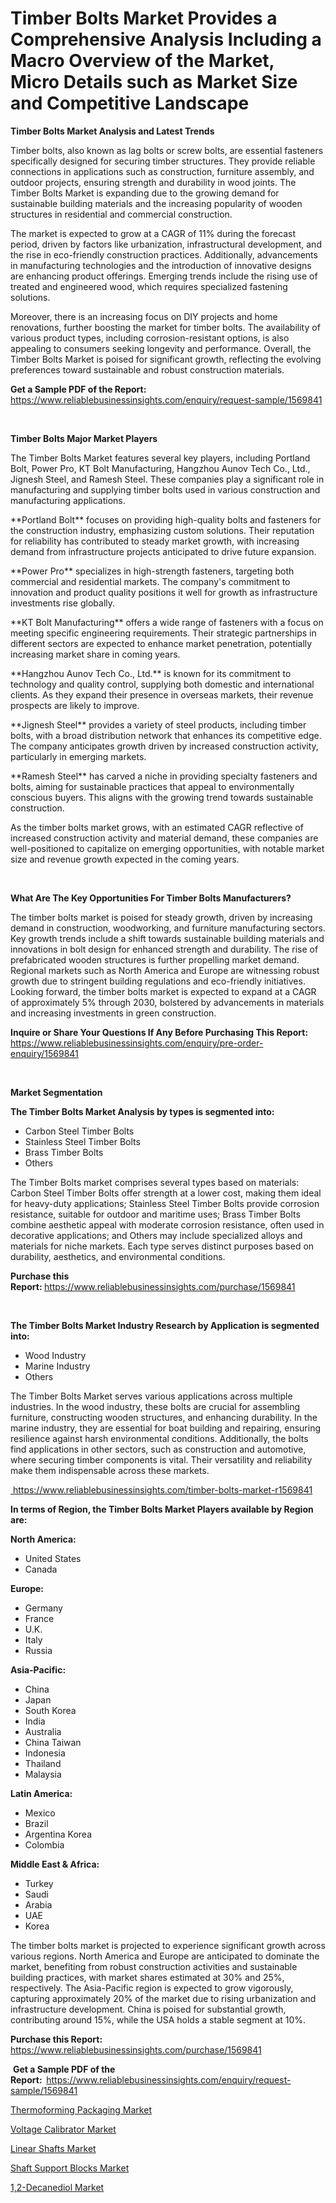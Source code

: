 <p><h1>Timber Bolts Market Provides a Comprehensive Analysis Including a Macro Overview of the Market, Micro Details such as Market Size and Competitive Landscape</h1></p><p><strong>Timber Bolts Market Analysis and Latest Trends</strong></p>
<p><p>Timber bolts, also known as lag bolts or screw bolts, are essential fasteners specifically designed for securing timber structures. They provide reliable connections in applications such as construction, furniture assembly, and outdoor projects, ensuring strength and durability in wood joints. The Timber Bolts Market is expanding due to the growing demand for sustainable building materials and the increasing popularity of wooden structures in residential and commercial construction.</p><p>The market is expected to grow at a CAGR of 11% during the forecast period, driven by factors like urbanization, infrastructural development, and the rise in eco-friendly construction practices. Additionally, advancements in manufacturing technologies and the introduction of innovative designs are enhancing product offerings. Emerging trends include the rising use of treated and engineered wood, which requires specialized fastening solutions. </p><p>Moreover, there is an increasing focus on DIY projects and home renovations, further boosting the market for timber bolts. The availability of various product types, including corrosion-resistant options, is also appealing to consumers seeking longevity and performance. Overall, the Timber Bolts Market is poised for significant growth, reflecting the evolving preferences toward sustainable and robust construction materials.</p></p>
<p><strong>Get a Sample PDF of the Report:&nbsp;</strong> <a href="https://www.reliablebusinessinsights.com/enquiry/request-sample/1569841?utm_campaign=1121&utm_medium=2&utm_source=Github&utm_content=ia&utm_term=14102024&utm_id=timber-bolts">https://www.reliablebusinessinsights.com/enquiry/request-sample/1569841</a></p>
<p>&nbsp;</p>
<p><strong>Timber Bolts Major Market Players</strong></p>
<p><p>The Timber Bolts Market features several key players, including Portland Bolt, Power Pro, KT Bolt Manufacturing, Hangzhou Aunov Tech Co., Ltd., Jignesh Steel, and Ramesh Steel. These companies play a significant role in manufacturing and supplying timber bolts used in various construction and manufacturing applications.</p><p>**Portland Bolt** focuses on providing high-quality bolts and fasteners for the construction industry, emphasizing custom solutions. Their reputation for reliability has contributed to steady market growth, with increasing demand from infrastructure projects anticipated to drive future expansion.</p><p>**Power Pro** specializes in high-strength fasteners, targeting both commercial and residential markets. The company's commitment to innovation and product quality positions it well for growth as infrastructure investments rise globally.</p><p>**KT Bolt Manufacturing** offers a wide range of fasteners with a focus on meeting specific engineering requirements. Their strategic partnerships in different sectors are expected to enhance market penetration, potentially increasing market share in coming years.</p><p>**Hangzhou Aunov Tech Co., Ltd.** is known for its commitment to technology and quality control, supplying both domestic and international clients. As they expand their presence in overseas markets, their revenue prospects are likely to improve.</p><p>**Jignesh Steel** provides a variety of steel products, including timber bolts, with a broad distribution network that enhances its competitive edge. The company anticipates growth driven by increased construction activity, particularly in emerging markets.</p><p>**Ramesh Steel** has carved a niche in providing specialty fasteners and bolts, aiming for sustainable practices that appeal to environmentally conscious buyers. This aligns with the growing trend towards sustainable construction.</p><p>As the timber bolts market grows, with an estimated CAGR reflective of increased construction activity and material demand, these companies are well-positioned to capitalize on emerging opportunities, with notable market size and revenue growth expected in the coming years.</p></p>
<p>&nbsp;</p>
<p><strong>What Are The Key Opportunities For Timber Bolts Manufacturers?</strong></p>
<p><p>The timber bolts market is poised for steady growth, driven by increasing demand in construction, woodworking, and furniture manufacturing sectors. Key growth trends include a shift towards sustainable building materials and innovations in bolt design for enhanced strength and durability. The rise of prefabricated wooden structures is further propelling market demand. Regional markets such as North America and Europe are witnessing robust growth due to stringent building regulations and eco-friendly initiatives. Looking forward, the timber bolts market is expected to expand at a CAGR of approximately 5% through 2030, bolstered by advancements in materials and increasing investments in green construction.</p></p>
<p><strong>Inquire or Share Your Questions If Any Before Purchasing This Report:</strong> <a href="https://www.reliablebusinessinsights.com/enquiry/pre-order-enquiry/1569841?utm_campaign=1121&utm_medium=2&utm_source=Github&utm_content=ia&utm_term=14102024&utm_id=timber-bolts">https://www.reliablebusinessinsights.com/enquiry/pre-order-enquiry/1569841</a></p>
<p>&nbsp;</p>
<p><strong>Market Segmentation</strong></p>
<p><strong>The Timber Bolts Market Analysis by types is segmented into:</strong></p>
<p><ul><li>Carbon Steel Timber Bolts</li><li>Stainless Steel Timber Bolts</li><li>Brass Timber Bolts</li><li>Others</li></ul></p>
<p><p>The Timber Bolts market comprises several types based on materials: Carbon Steel Timber Bolts offer strength at a lower cost, making them ideal for heavy-duty applications; Stainless Steel Timber Bolts provide corrosion resistance, suitable for outdoor and maritime uses; Brass Timber Bolts combine aesthetic appeal with moderate corrosion resistance, often used in decorative applications; and Others may include specialized alloys and materials for niche markets. Each type serves distinct purposes based on durability, aesthetics, and environmental conditions.</p></p>
<p><strong>Purchase this Report:&nbsp;</strong><a href="https://www.reliablebusinessinsights.com/purchase/1569841?utm_campaign=1121&utm_medium=2&utm_source=Github&utm_content=ia&utm_term=14102024&utm_id=timber-bolts">https://www.reliablebusinessinsights.com/purchase/1569841</a></p>
<p>&nbsp;</p>
<p><strong>The Timber Bolts Market Industry Research by Application is segmented into:</strong></p>
<p><ul><li>Wood Industry</li><li>Marine Industry</li><li>Others</li></ul></p>
<p><p>The Timber Bolts Market serves various applications across multiple industries. In the wood industry, these bolts are crucial for assembling furniture, constructing wooden structures, and enhancing durability. In the marine industry, they are essential for boat building and repairing, ensuring resilience against harsh environmental conditions. Additionally, the bolts find applications in other sectors, such as construction and automotive, where securing timber components is vital. Their versatility and reliability make them indispensable across these markets.</p></p>
<p><a href="https://www.reliablebusinessinsights.com/timber-bolts-market-r1569841?utm_campaign=1121&utm_medium=2&utm_source=Github&utm_content=ia&utm_term=14102024&utm_id=timber-bolts">&nbsp;https://www.reliablebusinessinsights.com/timber-bolts-market-r1569841</a></p>
<p><strong>In terms of Region, the Timber Bolts Market Players available by Region are:</strong></p>
<p>
    <p> <strong> North America: </strong>
        <ul>
            <li>United States</li>
            <li>Canada</li>
        </ul>
        </p> 
    <p> <strong> Europe: </strong>
        <ul>
            <li>Germany</li>
            <li>France</li>
            <li>U.K.</li>
            <li>Italy</li>
            <li>Russia</li>
        </ul>
        </p> 
    <p> <strong> Asia-Pacific: </strong>
        <ul>
            <li>China</li>
            <li>Japan</li>
            <li>South Korea</li>
            <li>India</li>
            <li>Australia</li>
            <li>China Taiwan</li>
            <li>Indonesia</li>
            <li>Thailand</li>
            <li>Malaysia</li>
        </ul>
        </p> 
    <p> <strong> Latin America: </strong>
        <ul>
            <li>Mexico</li>
            <li>Brazil</li>
            <li>Argentina Korea</li>
            <li>Colombia</li>
        </ul>
        </p> 
    <p> <strong> Middle East & Africa: </strong>
        <ul>
            <li>Turkey</li>
            <li>Saudi</li>
            <li>Arabia</li>
            <li>UAE</li>
            <li>Korea</li>
        </ul>
    </p>
    </p>
<p><p>The timber bolts market is projected to experience significant growth across various regions. North America and Europe are anticipated to dominate the market, benefiting from robust construction activities and sustainable building practices, with market shares estimated at 30% and 25%, respectively. The Asia-Pacific region is expected to grow vigorously, capturing approximately 20% of the market due to rising urbanization and infrastructure development. China is poised for substantial growth, contributing around 15%, while the USA holds a stable segment at 10%.</p></p>
<p><strong>Purchase this Report: </strong><a href="https://www.reliablebusinessinsights.com/purchase/1569841?utm_campaign=1121&utm_medium=2&utm_source=Github&utm_content=ia&utm_term=14102024&utm_id=timber-bolts">https://www.reliablebusinessinsights.com/purchase/1569841</a></p>
<p>&nbsp;<strong>Get a Sample PDF of the Report:&nbsp;&nbsp;</strong><a href="https://www.reliablebusinessinsights.com/enquiry/request-sample/1569841?utm_campaign=1121&utm_medium=2&utm_source=Github&utm_content=ia&utm_term=14102024&utm_id=timber-bolts">https://www.reliablebusinessinsights.com/enquiry/request-sample/1569841</a></p>
<p><strong></strong></p>
<p><p><a href="https://www.linkedin.com/pulse/market-forecasting-change-global-thermoforming-packaging-dynamics-w6k4f?utm_campaign=1121&utm_medium=2&utm_source=Github&utm_content=ia&utm_term=14102024&utm_id=timber-bolts">Thermoforming Packaging Market</a></p><p><a href="https://www.linkedin.com/pulse/deep-dive-voltage-calibrator-market-itstrends-segmentation-hgqxf?utm_campaign=1121&utm_medium=2&utm_source=Github&utm_content=ia&utm_term=14102024&utm_id=timber-bolts">Voltage Calibrator Market</a></p><p><a href="https://github.com/avilarotedlowkog/Market-Research-Report-List-1/blob/main/linear-shafts-market.md?utm_campaign=1121&utm_medium=2&utm_source=Github&utm_content=ia&utm_term=14102024&utm_id=timber-bolts">Linear Shafts Market</a></p><p><a href="https://github.com/fadrijbtavist/Market-Research-Report-List-1/blob/main/shaft-support-blocks-market.md?utm_campaign=1121&utm_medium=2&utm_source=Github&utm_content=ia&utm_term=14102024&utm_id=timber-bolts">Shaft Support Blocks Market</a></p><p><a href="https://www.linkedin.com/pulse/12-decanediol-market-research-report-exploring-size-revenue-analysis-kd5qe?trk=public_post_embed_feed-article-content&utm_campaign=1121&utm_medium=2&utm_source=Github&utm_content=ia&utm_term=14102024&utm_id=timber-bolts">1,2-Decanediol Market</a></p></p>